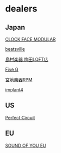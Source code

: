 # dealers

## Japan
<a href = "https://clockfacemodular.com/collections/sdkc-instruments" >CLOCK FACE MODULAR</a>  

<a href = "https://beatsville.jp/search?q=Sdkc+Instruments" >beatsville</a>  

<a href = "https://www.shimamura.co.jp/shop/umeda/" >島村楽器 梅田LOFT店</a>

<a href ="https://fiveg.net/?mode=grp&gid=2979028">Five G</a>

<a href ="https://shop.miyaji.co.jp/SHOP/list.php?Search=Sdkc+Instruments">宮地楽器RPM</a>

<a href ="https://www.implant4.com/">implant4</a>

## US
<a href = "https://www.perfectcircuit.com/sdkc-instruments">Perfect Circuit</a>

## EU
<a href = "https://soundofyou.eu/sdkc-instruments">SOUND OF YOU EU</a>
